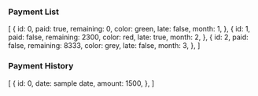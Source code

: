 ### Payment List
[
    {
        id: 0,
        paid: true,
        remaining: 0,
        color: green,
        late: false,
        month: 1,
    },
    {
        id: 1,
        paid: false,
        remaining: 2300,
        color: red,
        late: true,
        month: 2,
    },
    {
        id: 2,
        paid: false,
        remaining: 8333,
        color: grey,
        late: false,
        month: 3,
    },
]

### Payment History
[
    {
        id: 0,
        date: sample date,
        amount: 1500,
    },
]